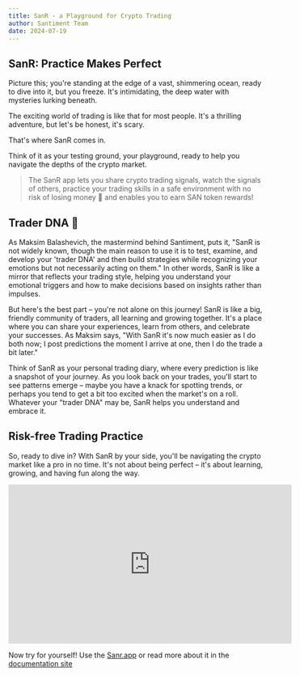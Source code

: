 ```yaml
---
title: SanR - a Playground for Crypto Trading
author: Santiment Team
date: 2024-07-19
---
```


## SanR: Practice Makes Perfect

Picture this; you're standing at the edge of a vast, shimmering ocean, ready to
dive into it, but you freeze. It's intimidating, the deep water with mysteries lurking beneath.

The exciting world of trading is like that for most people. It's a thrilling adventure, but let's be honest, it's scary.

That's where SanR comes in.

Think of it as your testing ground, your playground, ready to help you
navigate the depths of the crypto market.

> The SanR app lets you share crypto trading signals, watch the signals of
> others, practice your trading skills in a safe environment with no risk of losing
> money 💸 and enables you to earn SAN token rewards!

## Trader DNA 🧬

As Maksim Balashevich, the mastermind behind Santiment, puts it, "SanR is not
widely known, though the main reason to use it is to test,
examine, and develop your 'trader DNA' and then build strategies while recognizing your emotions but not necessarily acting on them." In other words, SanR is like a mirror that
reflects your trading style, helping you understand your emotional triggers and
how to make decisions based on insights rather than impulses.

But here's the best part – you're not alone on this journey! SanR is like a
big, friendly community of traders, all learning and growing together. It's a
place where you can share your experiences, learn from others, and celebrate
your successes. As Maksim says, "With SanR it's now much easier as I do both
now; I post predictions the moment I arrive at one, then I do the trade a bit later."

Think of SanR as your personal trading diary, where every prediction is like a
snapshot of your journey. As you look back on your trades, you'll start to see
patterns emerge – maybe you have a knack for spotting trends, or perhaps you
tend to get a bit too excited when the market's on a roll. Whatever your
"trader DNA" may be, SanR helps you understand and embrace it.

## Risk-free Trading Practice

So, ready to dive in? With SanR by your side, you'll be navigating the crypto
market like a pro in no time. It's not about being perfect – it's about
learning, growing, and having fun along the way.

<iframe width="560" height="315"
src="https://youtu.be/J_Gqt3Ww0Qk"
title="How to use SanR" frameborder="0" allow="accelerometer; autoplay;
clipboard-write; encrypted-media; gyroscope; picture-in-picture; web-share"
referrerpolicy="strict-origin-when-cross-origin" allowfullscreen></iframe>

Now try for yourself!
Use the [Sanr.app](http://sanr.app) or read more about it in the [documentation site](https://docs.santiment.network/)
